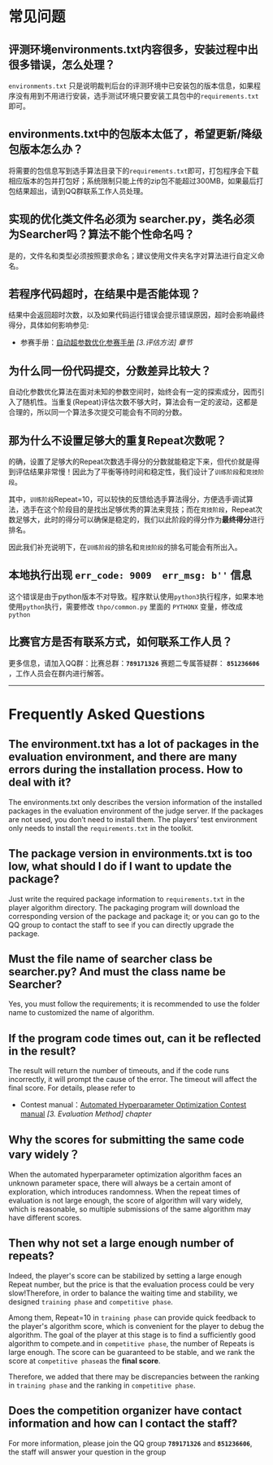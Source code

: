 # 常见问题

## 评测环境environments.txt内容很多，安装过程中出很多错误，怎么处理？

`environments.txt` 只是说明裁判后台的评测环境中已安装包的版本信息，如果程序没有用到不用进行安装，选手测试环境只要安装工具包中的`requirements.txt`即可。

## environments.txt中的包版本太低了，希望更新/降级包版本怎么办？

将需要的包信息写到选手算法目录下的`requirements.txt`即可，打包程序会下载相应版本的包并打包好；系统限制只能上传的zip包不能超过300MB，如果最后打包结果超出，请到QQ群联系工作人员处理。

## 实现的优化类文件名必须为 searcher.py，类名必须为Searcher吗？算法不能个性命名吗？

是的，文件名和类型必须按照要求命名；建议使用文件夹名字对算法进行自定义命名。

## 若程序代码超时，在结果中是否能体现？

结果中会返回超时次数，以及如果代码运行错误会提示错误原因，超时会影响最终得分，具体如何影响参见:

* 参赛手册：[自动超参数优化参赛手册](https://docs.qq.com/doc/p/681e40251e75740c654289ddfb827b7571107693?dver=2.1.27141849)  *[3.评估方法] 章节*

## 为什么同一份代码提交，分数差异比较大？

自动化参数优化算法在面对未知的参数空间时，始终会有一定的探索成分，因而引入了随机性。当重复(Repeat)评估次数不够大时，算法会有一定的波动，这都是合理的，所以同一个算法多次提交可能会有不同的分数。

## 那为什么不设置足够大的重复Repeat次数呢？

的确，设置了足够大的Repeat次数选手得分的分数就能稳定下来，但代价就是得到评估结果非常慢！因此为了平衡等待时间和稳定性，我们设计了`训练阶段`和`竞技阶段`。

其中，`训练阶段`Repeat=10，可以较快的反馈给选手算法得分，方便选手调试算法，选手在这个阶段目的是找出足够优秀的算法来竞技；而在`竞技阶段`，Repeat次数足够大，此时的得分可以确保是稳定的，我们以此阶段的得分作为**最终得分**进行排名。

因此我们补充说明下，在`训练阶段`的排名和`竞技阶段`的排名可能会有所出入。

## 本地执行出现 `err_code: 9009  err_msg: b''` 信息

这个错误是由于python版本不对导致。程序默认使用`python3`执行程序，如果本地使用`python`执行，需要修改 `thpo/common.py` 里面的 `PYTHONX` 变量，修改成 `python`  

## 比赛官方是否有联系方式，如何联系工作人员？

更多信息，请加入QQ群：比赛总群：**`789171326`** 赛题二专属答疑群： **`851236606`** ，工作人员会在群内进行解答。

---

# Frequently Asked Questions

## The environment.txt has a lot of packages in the evaluation environment, and there are many errors during the installation process. How to deal with it?

The environments.txt only describes the version information of the installed packages in the evaluation environment of the judge server. If the packages are not used, you don’t need to install them. The players’ test environment only needs to install the `requirements.txt` in the toolkit.

## The package version in environments.txt is too low, what should I do if I want to update the package?

Just write the required package information to `requirements.txt` in the player algorithm directory. The packaging program will download the corresponding version of the package and package it; or you can go to the QQ group to contact the staff to see if you can directly upgrade the package.

## Must the file name of searcher class be searcher.py? And must the class name be Searcher?

Yes, you must follow the requirements; it is recommended to use the folder name to  customized the name of algorithm.

## If the program code times out, can it be reflected in the result?

The result will return the number of timeouts, and if the code runs incorrectly, it will prompt the cause of the error. The timeout will affect the final score. For details, please refer to

* Contest manual：[Automated Hyperparameter Optimization Contest manual](https://docs.qq.com/doc/p/9b3e04cecb9631e393e4316d4b10eaa781b5fd61?dver=2.1.27141849)  *[3. Evaluation Method]  chapter*

## Why the scores for submitting the same code vary widely？

When the automated hyperparameter optimization algorithm faces an unknown parameter space, there will always be a certain amont of exploration, which introduces randomness. When the repeat times of evaluation is not large enough, the score of algorithm will vary widely, which is reasonable, so multiple submissions of the same algorithm may have different scores.

## Then why not set a large enough number of repeats?

Indeed, the player's score can be stabilized by setting a large enough Repeat number, but the price is that the evaluation process could be very slow!Therefore, in order to balance the waiting time and stability, we designed `training phase` and `competitive phase`.

Among them, Repeat=10 in `training phase` can provide quick feedback to the player's algorithm score, which is convenient for the player to debug the algorithm. The goal of the player at this stage is to find a sufficiently good algorithm to compete.and in `competitive phase`, the number of Repeats is large enough. The score can be guaranteed to be stable, and we rank the score at `competitive phase`as the **final score**.

Therefore, we added that there may be discrepancies between the ranking in `training phase` and the ranking in `competitive phase`.

## Does the competition organizer have contact information and how can I contact the staff?

For more information, please join the QQ group **`789171326`** and **`851236606`**, the staff will answer your question in the group

